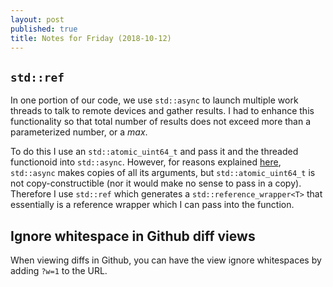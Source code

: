 ```yaml
---
layout: post
published: true
title: Notes for Friday (2018-10-12)
---
```

## `std::ref`

In one portion of our code, we use `std::async` to launch multiple work threads to talk to remote devices and gather results. I had to enhance this functionality so that total number of results does not exceed more than a parameterized number, or a *max*. 

To do this I use an `std::atomic_uint64_t` and pass it and the threaded functionoid into `std::async`. However, for reasons explained [here](https://stackoverflow.com/questions/18359864/passing-arguments-to-stdasync-by-reference-fails), `std::async` makes copies of all its arguments, but `std::atomic_uint64_t` is not copy-constructible (nor it would make no sense to pass in a copy). Therefore I use `std::ref` which generates a `std::reference_wrapper<T>` that essentially is a reference wrapper which I can pass into the function.

## Ignore whitespace in Github diff views

When viewing diffs in Github, you can have the view ignore whitespaces by adding `?w=1` to the URL.
